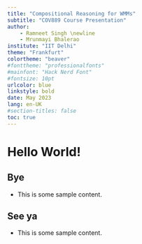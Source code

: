 ```yaml
---
title: "Compositional Reasoning for WMMs"
subtitle: "COV889 Course Presentation"
author:
    - Ramneet Singh \newline
    - Mrunmayi Bhalerao
institute: "IIT Delhi"
theme: "Frankfurt"
colortheme: "beaver"
#fonttheme: "professionalfonts"
#mainfont: "Hack Nerd Font"
#fontsize: 10pt
urlcolor: blue
linkstyle: bold
date: May 2023
lang: en-UK
#section-titles: false
toc: true
---
```


# Hello World!

## Bye

- This is some sample content.

## See ya

- This is some sample content.
